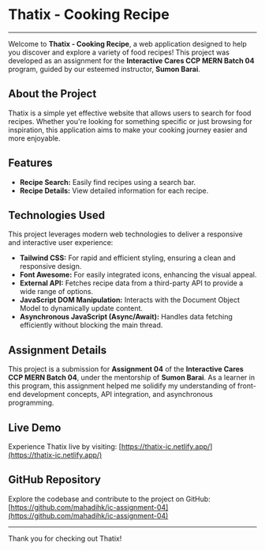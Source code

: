 # Thatix - Cooking Recipe

---

Welcome to **Thatix - Cooking Recipe**, a web application designed to help you discover and explore a variety of food recipes! This project was developed as an assignment for the **Interactive Cares CCP MERN Batch 04** program, guided by our esteemed instructor, **Sumon Barai**.

## About the Project

Thatix is a simple yet effective website that allows users to search for food recipes. Whether you're looking for something specific or just browsing for inspiration, this application aims to make your cooking journey easier and more enjoyable.

## Features

- **Recipe Search:** Easily find recipes using a search bar.
- **Recipe Details:** View detailed information for each recipe.

## Technologies Used

This project leverages modern web technologies to deliver a responsive and interactive user experience:

- **Tailwind CSS:** For rapid and efficient styling, ensuring a clean and responsive design.
- **Font Awesome:** For easily integrated icons, enhancing the visual appeal.
- **External API:** Fetches recipe data from a third-party API to provide a wide range of options.
- **JavaScript DOM Manipulation:** Interacts with the Document Object Model to dynamically update content.
- **Asynchronous JavaScript (Async/Await):** Handles data fetching efficiently without blocking the main thread.

## Assignment Details

This project is a submission for **Assignment 04** of the **Interactive Cares CCP MERN Batch 04**, under the mentorship of **Sumon Barai**. As a learner in this program, this assignment helped me solidify my understanding of front-end development concepts, API integration, and asynchronous programming.

## Live Demo

Experience Thatix live by visiting:
[https://thatix-ic.netlify.app/](https://thatix-ic.netlify.app/)

## GitHub Repository

Explore the codebase and contribute to the project on GitHub:
[https://github.com/mahadihk/ic-assignment-04](https://github.com/mahadihk/ic-assignment-04)

---

Thank you for checking out Thatix!
